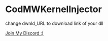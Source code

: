 # CodMWKernelInjector

change dwnld_URL to download link of your dll

[Join My Discord :)](https://discord.gg/novacorp)
